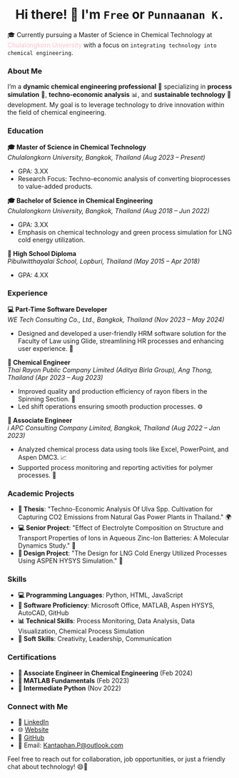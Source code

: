 ### <h1 align="center">Hi there! 👋 I'm `Free` or `Punnaanan K.`</h1>

🎓 Currently pursuing a Master of Science in Chemical Technology at <span style="color: pink;">Chulalongkorn University</span> with a focus on `integrating technology into chemical engineering`. 

### About Me
I’m a **dynamic chemical engineering professional** 🌟 specializing in **process simulation** 🔄, **techno-economic analysis** 📊, and **sustainable technology** 🌱 development. My goal is to leverage technology to drive innovation within the field of chemical engineering. 

### Education
**🎓 Master of Science in Chemical Technology**  
_Chulalongkorn University, Bangkok, Thailand (Aug 2023 – Present)_  
- GPA: 3.XX  
- Research Focus: Techno-economic analysis of converting bioprocesses to value-added products.

**🎓 Bachelor of Science in Chemical Engineering**  
_Chulalongkorn University, Bangkok, Thailand (Aug 2018 – Jun 2022)_  
- GPA: 3.XX  
- Emphasis on chemical technology and green process simulation for LNG cold energy utilization.

**🏫 High School Diploma**  
_Pibulwitthayalai School, Lopburi, Thailand (May 2015 – Apr 2018)_  
- GPA: 4.XX

### Experience
**💻 Part-Time Software Developer**  
_WE Tech Consulting Co., Ltd., Bangkok, Thailand (Nov 2023 – May 2024)_  
- Designed and developed a user-friendly HRM software solution for the Faculty of Law using Glide, streamlining HR processes and enhancing user experience. 🎉

**🔬 Chemical Engineer**  
_Thai Rayon Public Company Limited (Aditya Birla Group), Ang Thong, Thailand (Apr 2023 – Aug 2023)_  
- Improved quality and production efficiency of rayon fibers in the Spinning Section. 🔧
- Led shift operations ensuring smooth production processes. ⚙️

**🔧 Associate Engineer**  
_i APC Consulting Company Limited, Bangkok, Thailand (Aug 2022 – Jan 2023)_  
- Analyzed chemical process data using tools like Excel, PowerPoint, and Aspen DMC3. 📈
- Supported process monitoring and reporting activities for polymer processes. 📝

### Academic Projects
- **📖 Thesis**: "Techno-Economic Analysis Of Ulva Spp. Cultivation for Capturing CO2 Emissions from Natural Gas Power Plants in Thailand." 🌍
- **💻 Senior Project**: "Effect of Electrolyte Composition on Structure and Transport Properties of Ions in Aqueous Zinc-Ion Batteries: A Molecular Dynamics Study." 🧪
- **🔗 Design Project**: "The Design for LNG Cold Energy Utilized Processes Using ASPEN HYSYS Simulation." 🚀

### Skills
- **💻 Programming Languages**: Python, HTML, JavaScript
- **🔧 Software Proficiency**: Microsoft Office, MATLAB, Aspen HYSYS, AutoCAD, GitHub
- **📊 Technical Skills**: Process Monitoring, Data Analysis, Data Visualization, Chemical Process Simulation
- **💬 Soft Skills**: Creativity, Leadership, Communication

### Certifications
- **📜 Associate Engineer in Chemical Engineering** (Feb 2024) 
- **📜 MATLAB Fundamentals** (Feb 2023) 
- **📜 Intermediate Python** (Nov 2022) 

### Connect with Me
- 🔗 [LinkedIn](https://www.linkedin.com/in/kantaphan-punnaanan/)  
- 🌐 [Website](https://www.kantaphan.fyi)  
- 🐙 [GitHub](https://github.com/qKTPq) 
- 📧 Email: [Kantaphan.P@outlook.com](mailto:Kantaphan.P@outlook.com)  

Feel free to reach out for collaboration, job opportunities, or just a friendly chat about technology! 😄🚀
